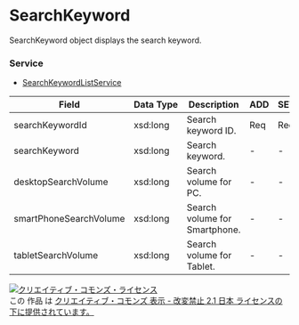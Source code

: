 # SearchKeyword
SearchKeyword object displays the search keyword.
### Service
+ [SearchKeywordListService](../services/SearchKeywordListService.md)

| Field | Data Type | Description | ADD | SET | REMOVE | 
|---|---|---|---|---|---|
| searchKeywordId| xsd:long| Search keyword ID.| Req| Req| - |
| searchKeyword| xsd:long| Search keyword.| -| -| - |
| desktopSearchVolume| xsd:long| Search volume for PC.| -| -| - |
| smartPhoneSearchVolume| xsd:long| Search volume for Smartphone.| -| -| - |
| tabletSearchVolume| xsd:long| Search volume for Tablet.| -| -| - |
<a rel="license" href="http://creativecommons.org/licenses/by-nd/2.1/jp/"><img alt="クリエイティブ・コモンズ・ライセンス" style="border-width:0" src="https://i.creativecommons.org/l/by-nd/2.1/jp/88x31.png" /></a><br />この 作品 は <a rel="license" href="http://creativecommons.org/licenses/by-nd/2.1/jp/">クリエイティブ・コモンズ 表示 - 改変禁止 2.1 日本 ライセンスの下に提供されています。</a>
